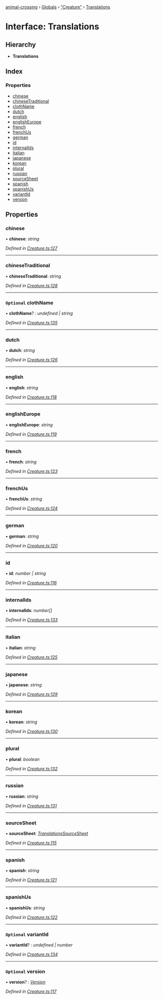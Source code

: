 [animal-crossing](../README.md) › [Globals](../globals.md) › ["Creature"](../modules/_creature_.md) › [Translations](_creature_.translations.md)

# Interface: Translations

## Hierarchy

* **Translations**

## Index

### Properties

* [chinese](_creature_.translations.md#chinese)
* [chineseTraditional](_creature_.translations.md#chinesetraditional)
* [clothName](_creature_.translations.md#optional-clothname)
* [dutch](_creature_.translations.md#dutch)
* [english](_creature_.translations.md#english)
* [englishEurope](_creature_.translations.md#englisheurope)
* [french](_creature_.translations.md#french)
* [frenchUs](_creature_.translations.md#frenchus)
* [german](_creature_.translations.md#german)
* [id](_creature_.translations.md#id)
* [internalIds](_creature_.translations.md#internalids)
* [italian](_creature_.translations.md#italian)
* [japanese](_creature_.translations.md#japanese)
* [korean](_creature_.translations.md#korean)
* [plural](_creature_.translations.md#plural)
* [russian](_creature_.translations.md#russian)
* [sourceSheet](_creature_.translations.md#sourcesheet)
* [spanish](_creature_.translations.md#spanish)
* [spanishUs](_creature_.translations.md#spanishus)
* [variantId](_creature_.translations.md#optional-variantid)
* [version](_creature_.translations.md#optional-version)

## Properties

###  chinese

• **chinese**: *string*

*Defined in [Creature.ts:127](https://github.com/Norviah/animal-crossing/blob/4ad5c16/module/types/Creature.ts#L127)*

___

###  chineseTraditional

• **chineseTraditional**: *string*

*Defined in [Creature.ts:128](https://github.com/Norviah/animal-crossing/blob/4ad5c16/module/types/Creature.ts#L128)*

___

### `Optional` clothName

• **clothName**? : *undefined | string*

*Defined in [Creature.ts:135](https://github.com/Norviah/animal-crossing/blob/4ad5c16/module/types/Creature.ts#L135)*

___

###  dutch

• **dutch**: *string*

*Defined in [Creature.ts:126](https://github.com/Norviah/animal-crossing/blob/4ad5c16/module/types/Creature.ts#L126)*

___

###  english

• **english**: *string*

*Defined in [Creature.ts:118](https://github.com/Norviah/animal-crossing/blob/4ad5c16/module/types/Creature.ts#L118)*

___

###  englishEurope

• **englishEurope**: *string*

*Defined in [Creature.ts:119](https://github.com/Norviah/animal-crossing/blob/4ad5c16/module/types/Creature.ts#L119)*

___

###  french

• **french**: *string*

*Defined in [Creature.ts:123](https://github.com/Norviah/animal-crossing/blob/4ad5c16/module/types/Creature.ts#L123)*

___

###  frenchUs

• **frenchUs**: *string*

*Defined in [Creature.ts:124](https://github.com/Norviah/animal-crossing/blob/4ad5c16/module/types/Creature.ts#L124)*

___

###  german

• **german**: *string*

*Defined in [Creature.ts:120](https://github.com/Norviah/animal-crossing/blob/4ad5c16/module/types/Creature.ts#L120)*

___

###  id

• **id**: *number | string*

*Defined in [Creature.ts:116](https://github.com/Norviah/animal-crossing/blob/4ad5c16/module/types/Creature.ts#L116)*

___

###  internalIds

• **internalIds**: *number[]*

*Defined in [Creature.ts:133](https://github.com/Norviah/animal-crossing/blob/4ad5c16/module/types/Creature.ts#L133)*

___

###  italian

• **italian**: *string*

*Defined in [Creature.ts:125](https://github.com/Norviah/animal-crossing/blob/4ad5c16/module/types/Creature.ts#L125)*

___

###  japanese

• **japanese**: *string*

*Defined in [Creature.ts:129](https://github.com/Norviah/animal-crossing/blob/4ad5c16/module/types/Creature.ts#L129)*

___

###  korean

• **korean**: *string*

*Defined in [Creature.ts:130](https://github.com/Norviah/animal-crossing/blob/4ad5c16/module/types/Creature.ts#L130)*

___

###  plural

• **plural**: *boolean*

*Defined in [Creature.ts:132](https://github.com/Norviah/animal-crossing/blob/4ad5c16/module/types/Creature.ts#L132)*

___

###  russian

• **russian**: *string*

*Defined in [Creature.ts:131](https://github.com/Norviah/animal-crossing/blob/4ad5c16/module/types/Creature.ts#L131)*

___

###  sourceSheet

• **sourceSheet**: *[TranslationsSourceSheet](../enums/_creature_.translationssourcesheet.md)*

*Defined in [Creature.ts:115](https://github.com/Norviah/animal-crossing/blob/4ad5c16/module/types/Creature.ts#L115)*

___

###  spanish

• **spanish**: *string*

*Defined in [Creature.ts:121](https://github.com/Norviah/animal-crossing/blob/4ad5c16/module/types/Creature.ts#L121)*

___

###  spanishUs

• **spanishUs**: *string*

*Defined in [Creature.ts:122](https://github.com/Norviah/animal-crossing/blob/4ad5c16/module/types/Creature.ts#L122)*

___

### `Optional` variantId

• **variantId**? : *undefined | number*

*Defined in [Creature.ts:134](https://github.com/Norviah/animal-crossing/blob/4ad5c16/module/types/Creature.ts#L134)*

___

### `Optional` version

• **version**? : *[Version](../enums/_creature_.version.md)*

*Defined in [Creature.ts:117](https://github.com/Norviah/animal-crossing/blob/4ad5c16/module/types/Creature.ts#L117)*

